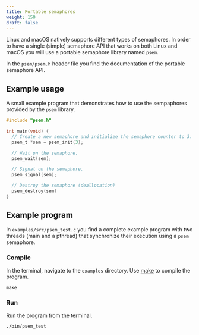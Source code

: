 ```yaml
---
title: Portable semaphores
weight: 150
draft: false
---
```


Linux and macOS natively supports different types of semaphores. In order to
have a single (simple) semaphore API that works on both Linux and macOS you will
use a portable semaphore library named `psem`.

In the `psem/psem.h` header file you find the documentation of the
portable semaphore API.

## Example usage

A small example program that demonstrates how to use the sempaphores provided by
the `psem` library. 

``` c
#include "psem.h"

int main(void) {
  // Create a new semaphore and initialize the semaphore counter to 3. 
  psem_t *sem = psem_init(3);

  // Wait on the semaphore. 
  psem_wait(sem);

  // Signal on the semaphore. 
  psem_signal(sem);

  // Destroy the semaphore (deallocation)
  psem_destroy(sem)
}  
```

## Example program 

In `examples/src/psem_test.c` you find a complete example program with
two threads (main and a pthread) that synchronize their execution using a `psem`
semaphore. 

### Compile

In the terminal, navigate to the `examples` directory. Use
[make][wp-make] to compile the program.

[wp-make]: https://en.wikipedia.org/wiki/Make_(software)

``` text
make
```

### Run 

Run the program from the terminal.

``` text
./bin/psem_test
```

